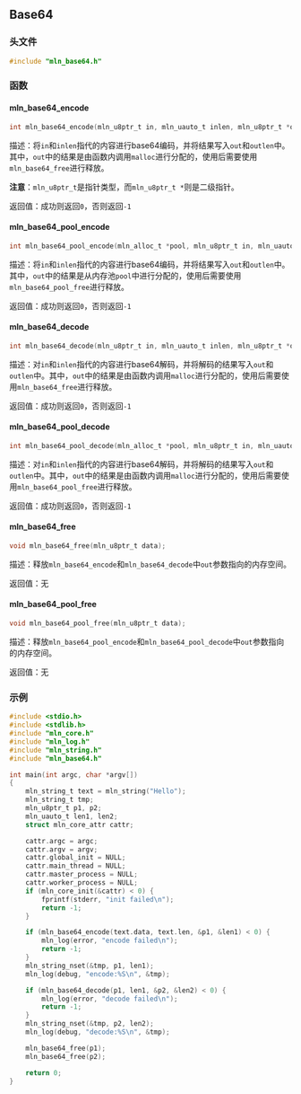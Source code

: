 ## Base64



### 头文件

```c
#include "mln_base64.h"
```



### 函数



#### mln_base64_encode

```c
int mln_base64_encode(mln_u8ptr_t in, mln_uauto_t inlen, mln_u8ptr_t *out, mln_uauto_t *outlen);
```

描述：将`in`和`inlen`指代的内容进行base64编码，并将结果写入`out`和`outlen`中。其中，`out`中的结果是由函数内调用`malloc`进行分配的，使用后需要使用`mln_base64_free`进行释放。

**注意**：`mln_u8ptr_t`是指针类型，而`mln_u8ptr_t *`则是二级指针。

返回值：成功则返回`0`，否则返回`-1`



#### mln_base64_pool_encode

```c
int mln_base64_pool_encode(mln_alloc_t *pool, mln_u8ptr_t in, mln_uauto_t inlen, mln_u8ptr_t *out, mln_uauto_t *outlen);
```

描述：将`in`和`inlen`指代的内容进行base64编码，并将结果写入`out`和`outlen`中。其中，`out`中的结果是从内存池`pool`中进行分配的，使用后需要使用`mln_base64_pool_free`进行释放。

返回值：成功则返回`0`，否则返回`-1`



#### mln_base64_decode

```c
int mln_base64_decode(mln_u8ptr_t in, mln_uauto_t inlen, mln_u8ptr_t *out, mln_uauto_t *outlen);
```

描述：对`in`和`inlen`指代的内容进行base64解码，并将解码的结果写入`out`和`outlen`中。其中，`out`中的结果是由函数内调用`malloc`进行分配的，使用后需要使用`mln_base64_free`进行释放。

返回值：成功则返回`0`，否则返回`-1`



#### mln_base64_pool_decode

```c
int mln_base64_pool_decode(mln_alloc_t *pool, mln_u8ptr_t in, mln_uauto_t inlen, mln_u8ptr_t *out, mln_uauto_t *outlen);
```

描述：对`in`和`inlen`指代的内容进行base64解码，并将解码的结果写入`out`和`outlen`中。其中，`out`中的结果是由函数内调用`malloc`进行分配的，使用后需要使用`mln_base64_pool_free`进行释放。

返回值：成功则返回`0`，否则返回`-1`



#### mln_base64_free

```c
void mln_base64_free(mln_u8ptr_t data);
```

描述：释放`mln_base64_encode`和`mln_base64_decode`中`out`参数指向的内存空间。

返回值：无



#### mln_base64_pool_free

```c
void mln_base64_pool_free(mln_u8ptr_t data);
```

描述：释放`mln_base64_pool_encode`和`mln_base64_pool_decode`中`out`参数指向的内存空间。

返回值：无



### 示例

```c
#include <stdio.h>
#include <stdlib.h>
#include "mln_core.h"
#include "mln_log.h"
#include "mln_string.h"
#include "mln_base64.h"

int main(int argc, char *argv[])
{
    mln_string_t text = mln_string("Hello");
    mln_string_t tmp;
    mln_u8ptr_t p1, p2;
    mln_uauto_t len1, len2;
    struct mln_core_attr cattr;

    cattr.argc = argc;
    cattr.argv = argv;
    cattr.global_init = NULL;
    cattr.main_thread = NULL;
    cattr.master_process = NULL;
    cattr.worker_process = NULL;
    if (mln_core_init(&cattr) < 0) {
        fprintf(stderr, "init failed\n");
        return -1;
    }

    if (mln_base64_encode(text.data, text.len, &p1, &len1) < 0) {
        mln_log(error, "encode failed\n");
        return -1;
    }
    mln_string_nset(&tmp, p1, len1);
    mln_log(debug, "encode:%S\n", &tmp);

    if (mln_base64_decode(p1, len1, &p2, &len2) < 0) {
        mln_log(error, "decode failed\n");
        return -1;
    }
    mln_string_nset(&tmp, p2, len2);
    mln_log(debug, "decode:%S\n", &tmp);

    mln_base64_free(p1);
    mln_base64_free(p2);

    return 0;
}
```

